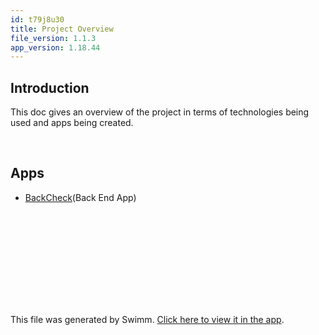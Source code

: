```yaml
---
id: t79j8u30
title: Project Overview
file_version: 1.1.3
app_version: 1.18.44
---
```


## Introduction

This doc gives an overview of the project in terms of technologies being used and apps being created.

<br/>

## Apps

*   [BackCheck](backcheck.s66r05xh.sw.md)(Back End App)

    <br/>
<br/>

<br/>

<br/>

<br/>



<br/>

<br/>

<br/>

This file was generated by Swimm. [Click here to view it in the app](https://app.swimm.io/repos/Z2l0aHViJTNBJTNBQ2hlY2tVUCUzQSUzQUJhbHllZXQx/docs/t79j8u30).
